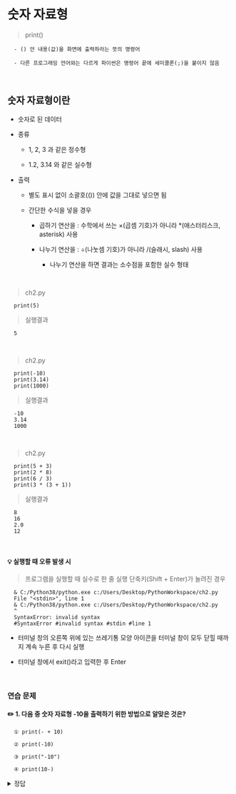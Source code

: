 # 숫자 자료형

> print()
```
  - () 안 내용(값)을 화면에 출력하라는 뜻의 명령어
  
  - 다른 프로그래밍 언어와는 다르게 파이썬은 명령어 끝에 세미콜론(;)을 붙이지 않음
```

<br>

숫자 자료형이란
---
- 숫자로 된 데이터

- 종류

  - 1, 2, 3 과 같은 정수형

  - 1.2, 3.14 와 같은 실수형

- 출력

  - 별도 표시 없이 소괄호(()) 안에 값을 그대로 넣으면 됨
 
  - 간단한 수식을 넣을 경우
 
    - 곱하기 연산을 : 수학에서 쓰는 ×(곱셈 기호)가 아니라 *(애스터리스크, asterisk) 사용
   
    - 나누기 연산을 : ÷(나눗셈 기호)가 아니라 /(슬래시, slash) 사용
   
      - 나누기 연산을 하면 결과는 소수점을 포함한 실수 형태

<br>

> ch2.py
```
  print(5)
```

> 실행결과
```
  5
```

<br>

> ch2.py
```
  print(-10)
  print(3.14)
  print(1000)
```

> 실행결과
```
  -10
  3.14
  1000
```

<br>

> ch2.py
```
  print(5 + 3)
  print(2 * 8)
  print(6 / 3)
  print(3 * (3 + 1))
```

> 실행결과
```
  8
  16
  2.0
  12
```

<br>

#### 💡 실행할 때 오류 발생 시
> 프로그램을 실행할 때 실수로 한 줄 실행 단축키(Shift + Enter)가 눌려진 경우
```
  & C:/Python38/python.exe c:/Users/Desktop/PythonWorkspace/ch2.py
  File "<stdin>", line 1
  & C:/Python38/python.exe c:/Users/Desktop/PythonWorkspace/ch2.py
  ^
  SyntaxError: invalid syntax
  #SyntaxError #invalid syntax #stdin #line 1
```
- 터미널 창의 오른쪽 위에 있는 쓰레기통 모양 아이콘을 터미널 창이 모두 닫힐 때까지 계속 누른 후 다시 실행

- 터미널 창에서 exit()라고 입력한 후 Enter

<br>

### 연습 문제
#### ✏️ 1. 다음 중 숫자 자료형 -10을 출력하기 위한 방법으로 알맞은 것은?
```
  ① print(- + 10)
  
  ② print(-10)
  
  ③ print("-10")
  
  ④ print(10-)
```

<details>
  <summary>정답</summary>

<br>

> ② print(-10)

</details>

<br>

